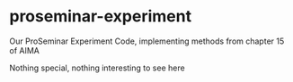 # proseminar-experiment
Our ProSeminar Experiment Code, implementing methods from chapter 15 of AIMA

Nothing special, nothing interesting to see here
